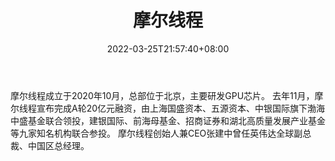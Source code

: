 ﻿---
weight: 
title: "摩尔线程"
description: "摩尔线程成立于2020年10月，总部位于北京，主要研发GPU芯片。 去年11月，摩尔线程宣布完成A轮20亿元融资，由上海国盛资本、五源资本、中银国际旗下渤海中盛基金联合领投，建银国际、前海母基金、招商证券和湖北高质量发展产业基金等九家知名机构联合参投。 摩尔线程创始人兼CEO张建中曾任英伟达全球副总裁、中国区总经理。"
date: 2022-03-25T21:57:40+08:00
lastmod: 2022-03-25T16:45:40+08:00
draft: false
authors: ["Metabd"]
featuredImage: "547.jpg"
link: "https://www.mthreads.com/"
tags: ["摩尔线程","算力"]
categories: ["navigation"]
navigation: ["算力"]
lightgallery: true
toc: true
pinned: false
recommend: false
recommend1: false
---
摩尔线程成立于2020年10月，总部位于北京，主要研发GPU芯片。 去年11月，摩尔线程宣布完成A轮20亿元融资，由上海国盛资本、五源资本、中银国际旗下渤海中盛基金联合领投，建银国际、前海母基金、招商证券和湖北高质量发展产业基金等九家知名机构联合参投。 摩尔线程创始人兼CEO张建中曾任英伟达全球副总裁、中国区总经理。
